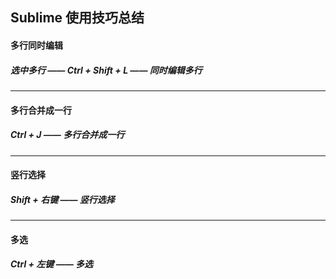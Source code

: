 ## Sublime 使用技巧总结

#### 多行同时编辑
##### 选中多行 —— Ctrl + Shift + L —— 同时编辑多行




---
#### 多行合并成一行
#####  Ctrl + J —— 多行合并成一行




---
#### 竖行选择
#####  Shift + 右键 —— 竖行选择



---
#### 多选
#####  Ctrl + 左键 —— 多选
